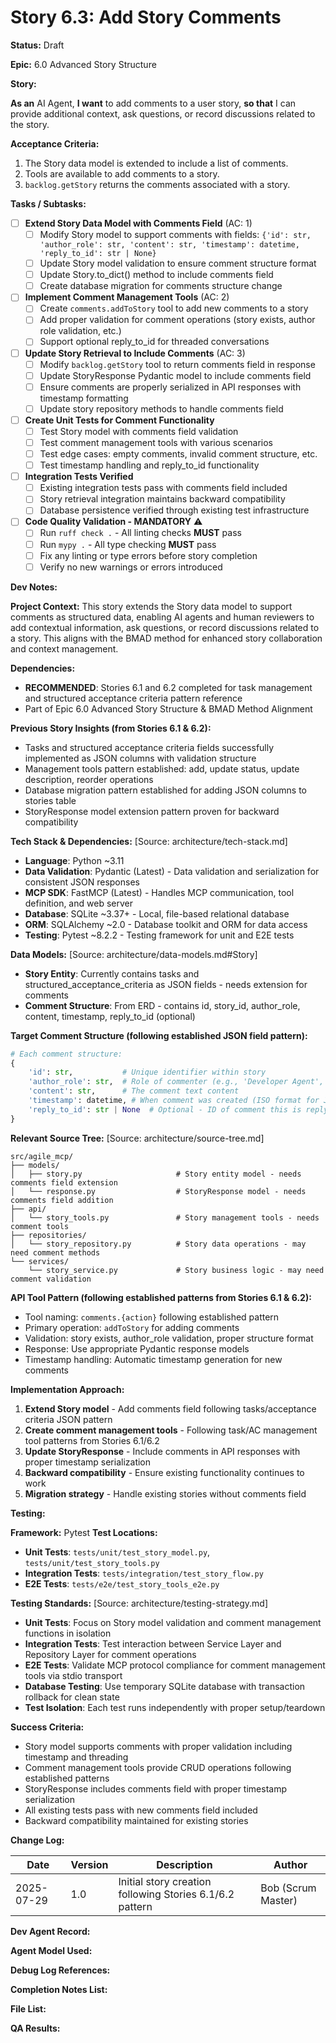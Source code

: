 # Story 6.3: Add Story Comments

**Status:** Draft

**Epic:** 6.0 Advanced Story Structure

**Story:**

**As an** AI Agent,
**I want** to add comments to a user story,
**so that** I can provide additional context, ask questions, or record discussions related to the story.

**Acceptance Criteria:**

1. The Story data model is extended to include a list of comments.
2. Tools are available to add comments to a story.
3. `backlog.getStory` returns the comments associated with a story.

**Tasks / Subtasks:**

- [ ] **Extend Story Data Model with Comments Field** (AC: 1)
  - [ ] Modify Story model to support comments with fields: `{'id': str, 'author_role': str, 'content': str, 'timestamp': datetime, 'reply_to_id': str | None}`
  - [ ] Update Story model validation to ensure comment structure format
  - [ ] Update Story.to_dict() method to include comments field
  - [ ] Create database migration for comments structure change

- [ ] **Implement Comment Management Tools** (AC: 2)
  - [ ] Create `comments.addToStory` tool to add new comments to a story
  - [ ] Add proper validation for comment operations (story exists, author role validation, etc.)
  - [ ] Support optional reply_to_id for threaded conversations

- [ ] **Update Story Retrieval to Include Comments** (AC: 3)
  - [ ] Modify `backlog.getStory` tool to return comments field in response
  - [ ] Update StoryResponse Pydantic model to include comments field
  - [ ] Ensure comments are properly serialized in API responses with timestamp formatting
  - [ ] Update story repository methods to handle comments field

- [ ] **Create Unit Tests for Comment Functionality**
  - [ ] Test Story model with comments field validation
  - [ ] Test comment management tools with various scenarios
  - [ ] Test edge cases: empty comments, invalid comment structure, etc.
  - [ ] Test timestamp handling and reply_to_id functionality

- [ ] **Integration Tests Verified**
  - [ ] Existing integration tests pass with comments field included
  - [ ] Story retrieval integration maintains backward compatibility
  - [ ] Database persistence verified through existing test infrastructure

- [ ] **Code Quality Validation - MANDATORY** ⚠️
  - [ ] Run `ruff check .` - All linting checks **MUST** pass
  - [ ] Run `mypy .` - All type checking **MUST** pass
  - [ ] Fix any linting or type errors before story completion
  - [ ] Verify no new warnings or errors introduced

**Dev Notes:**

**Project Context:**
This story extends the Story data model to support comments as structured data, enabling AI agents and human reviewers to add contextual information, ask questions, or record discussions related to a story. This aligns with the BMAD method for enhanced story collaboration and context management.

**Dependencies:**
- **RECOMMENDED**: Stories 6.1 and 6.2 completed for task management and structured acceptance criteria pattern reference
- Part of Epic 6.0 Advanced Story Structure & BMAD Method Alignment

**Previous Story Insights (from Stories 6.1 & 6.2):**
- Tasks and structured acceptance criteria fields successfully implemented as JSON columns with validation structure
- Management tools pattern established: add, update status, update description, reorder operations
- Database migration pattern established for adding JSON columns to stories table
- StoryResponse model extension pattern proven for backward compatibility

**Tech Stack & Dependencies:**
[Source: architecture/tech-stack.md]
- **Language**: Python ~3.11
- **Data Validation**: Pydantic (Latest) - Data validation and serialization for consistent JSON responses
- **MCP SDK**: FastMCP (Latest) - Handles MCP communication, tool definition, and web server
- **Database**: SQLite ~3.37+ - Local, file-based relational database
- **ORM**: SQLAlchemy ~2.0 - Database toolkit and ORM for data access
- **Testing**: Pytest ~8.2.2 - Testing framework for unit and E2E tests

**Data Models:**
[Source: architecture/data-models.md#Story]
- **Story Entity**: Currently contains tasks and structured_acceptance_criteria as JSON fields - needs extension for comments
- **Comment Structure**: From ERD - contains id, story_id, author_role, content, timestamp, reply_to_id (optional)

**Target Comment Structure (following established JSON field pattern):**
```python
# Each comment structure:
{
    'id': str,           # Unique identifier within story
    'author_role': str,  # Role of commenter (e.g., 'Developer Agent', 'QA Agent', 'Human Reviewer')
    'content': str,      # The comment text content
    'timestamp': datetime, # When comment was created (ISO format for JSON serialization)
    'reply_to_id': str | None  # Optional - ID of comment this is replying to for threading
}
```

**Relevant Source Tree:**
[Source: architecture/source-tree.md]
```
src/agile_mcp/
├── models/
│   ├── story.py                     # Story entity model - needs comments field extension
│   └── response.py                  # StoryResponse model - needs comments field addition
├── api/
│   └── story_tools.py               # Story management tools - needs comment tools
├── repositories/
│   └── story_repository.py          # Story data operations - may need comment methods
└── services/
    └── story_service.py             # Story business logic - may need comment validation
```

**API Tool Pattern (following established patterns from Stories 6.1 & 6.2):**
- Tool naming: `comments.{action}` following established pattern
- Primary operation: `addToStory` for adding comments
- Validation: story exists, author_role validation, proper structure format
- Response: Use appropriate Pydantic response models
- Timestamp handling: Automatic timestamp generation for new comments

**Implementation Approach:**
1. **Extend Story model** - Add comments field following tasks/acceptance criteria JSON pattern
2. **Create comment management tools** - Following task/AC management tool patterns from Stories 6.1/6.2
3. **Update StoryResponse** - Include comments in API responses with proper timestamp serialization
4. **Backward compatibility** - Ensure existing functionality continues to work
5. **Migration strategy** - Handle existing stories without comments field

**Testing:**

**Framework:** Pytest
**Test Locations:**
- **Unit Tests**: `tests/unit/test_story_model.py`, `tests/unit/test_story_tools.py`
- **Integration Tests**: `tests/integration/test_story_flow.py`
- **E2E Tests**: `tests/e2e/test_story_tools_e2e.py`

**Testing Standards:**
[Source: architecture/testing-strategy.md]
- **Unit Tests**: Focus on Story model validation and comment management functions in isolation
- **Integration Tests**: Test interaction between Service Layer and Repository Layer for comment operations
- **E2E Tests**: Validate MCP protocol compliance for comment management tools via stdio transport
- **Database Testing**: Use temporary SQLite database with transaction rollback for clean state
- **Test Isolation**: Each test runs independently with proper setup/teardown

**Success Criteria:**
- Story model supports comments with proper validation including timestamp and threading
- Comment management tools provide CRUD operations following established patterns
- StoryResponse includes comments field with proper timestamp serialization
- All existing tests pass with new comments field included
- Backward compatibility maintained for existing stories

**Change Log:**

| Date | Version | Description | Author |
|------|---------|-------------|--------|
| 2025-07-29 | 1.0 | Initial story creation following Stories 6.1/6.2 pattern | Bob (Scrum Master) |

**Dev Agent Record:**

**Agent Model Used:**

**Debug Log References:**

**Completion Notes List:**

**File List:**

**QA Results:**
